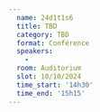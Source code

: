 ```yaml
---
  name: 24d1t1s6
  title: TBD
  category: TBD
  format: Conférence
  speakers: 
    - 
  room: Auditorium
  slot: 10/10/2024
  time_start: '14h30'
  time_end: '15h15'
---
```

